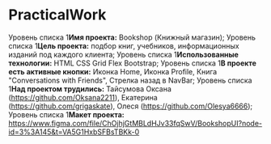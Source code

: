 # PracticalWork

Уровень списка 1**Имя проекта:** Bookshop (Книжный магазин);
Уровень списка 1**Цель проекта:** подбор книг, учебников, информационных изданий под каждого клиента;
Уровень списка 1**Использованные технологии:** HTML CSS Grid Flex Bootstrap;
Уровень списка 1**В проекте есть активные кнопки:** Иконка Home, Иконка Profile, Книга "Conversations
with Friends", Стрелка назад в NavBar;
Уровень списка 1**Над проектом трудились:** Тайсумова Оксана (https://github.com/Oksana2211), Екатерина (https://github.com/grigaskate), Олеся (https://github.com/Olesya6666);
Уровень списка 1**Макет проекта:** https://www.figma.com/file/ChOjhjGtMBLdHJv33fqSwV/BookshopUI?node-id=3%3A145&t=VA5G1HxbSFBsTBKk-0
